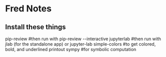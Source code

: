 # Fred Notes

## Install these things

pip-review #then run with pip-review --interactive
jupyterlab #then run with jlab (for the standalone app) or jupyter-lab
simple-colors #to get colored, bold, and underlined printout
sympy #for symbolic computation